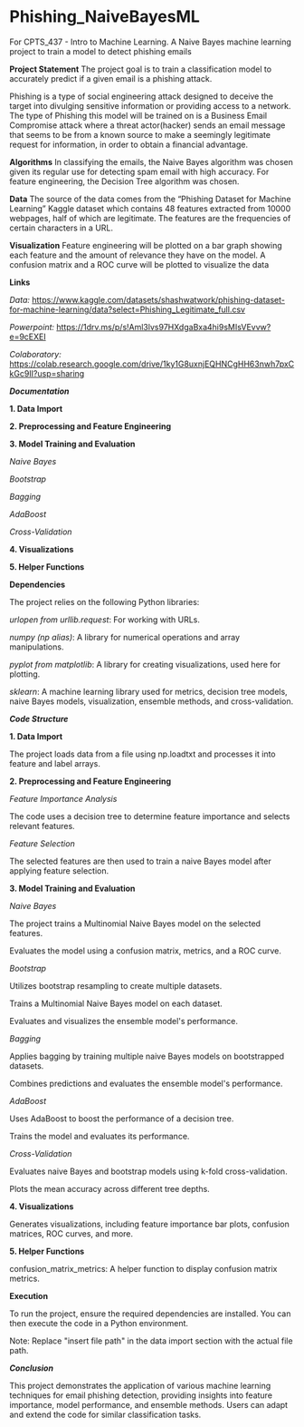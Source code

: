 # Phishing_NaiveBayesML
For CPTS_437 - Intro to Machine Learning. A Naive Bayes machine learning project to train a model to detect phishing emails

**Project Statement**
The project goal is to train a classification model to accurately predict if a given email is a phishing attack.

Phishing is a type of social engineering attack designed to deceive the target into divulging sensitive information or providing access to a network. The type of Phishing this model will be trained on is a Business Email Compromise attack where a threat actor(hacker) sends an email message that seems to be from a known source to make a seemingly legitimate request for information, in order to obtain a financial advantage.

**Algorithms**
In classifying the emails, the Naive Bayes algorithm was chosen given its regular use for detecting spam email with high accuracy. For feature engineering, the Decision Tree algorithm was chosen.

**Data**
The source of the data comes from the “Phishing Dataset for Machine Learning” Kaggle dataset which contains 48 features extracted from 10000 webpages, half of which are legitimate. The features are the frequencies of certain characters in a URL.

**Visualization**
Feature engineering will be plotted on a bar graph showing each feature and the amount of relevance they have on the model. A confusion matrix and a ROC curve will be plotted to visualize the data

**Links**

*Data:* https://www.kaggle.com/datasets/shashwatwork/phishing-dataset-for-machine-learning/data?select=Phishing_Legitimate_full.csv


*Powerpoint:* https://1drv.ms/p/s!Aml3lvs97HXdgaBxa4hi9sMIsVEvvw?e=9cEXEI


*Colaboratory:* https://colab.research.google.com/drive/1ky1G8uxnjEQHNCgHH63nwh7pxCkGc9II?usp=sharing

***Documentation***


**1. Data Import**

**2. Preprocessing and Feature Engineering**

**3. Model Training and Evaluation**

  *Naive Bayes*

  *Bootstrap*
  
  *Bagging*
  
  *AdaBoost*
  
  *Cross-Validation*
  
  
**4. Visualizations**

**5. Helper Functions**
  
**Dependencies**

The project relies on the following Python libraries:

*urlopen from urllib.request*: For working with URLs.

*numpy (np alias)*: A library for numerical operations and array manipulations.

*pyplot from matplotlib*: A library for creating visualizations, used here for plotting.

*sklearn*: A machine learning library used for metrics, decision tree models, naive Bayes models, visualization, ensemble methods, and cross-validation.

***Code Structure***


**1. Data Import**

The project loads data from a file using np.loadtxt and processes it into feature and label arrays.

**2. Preprocessing and Feature Engineering**

*Feature Importance Analysis*

The code uses a decision tree to determine feature importance and selects relevant features.

*Feature Selection*

The selected features are then used to train a naive Bayes model after applying feature selection.

**3. Model Training and Evaluation**

*Naive Bayes*

The project trains a Multinomial Naive Bayes model on the selected features.

Evaluates the model using a confusion matrix, metrics, and a ROC curve.

*Bootstrap*

Utilizes bootstrap resampling to create multiple datasets.

Trains a Multinomial Naive Bayes model on each dataset.

Evaluates and visualizes the ensemble model's performance.

*Bagging*

Applies bagging by training multiple naive Bayes models on bootstrapped datasets.

Combines predictions and evaluates the ensemble model's performance.

*AdaBoost*

Uses AdaBoost to boost the performance of a decision tree.

Trains the model and evaluates its performance.

*Cross-Validation*

Evaluates naive Bayes and bootstrap models using k-fold cross-validation.

Plots the mean accuracy across different tree depths.

**4. Visualizations**

Generates visualizations, including feature importance bar plots, confusion matrices, ROC curves, and more.

**5. Helper Functions**

confusion_matrix_metrics: A helper function to display confusion matrix metrics.

**Execution**

To run the project, ensure the required dependencies are installed. You can then execute the code in a Python environment.

Note: Replace "insert file path" in the data import section with the actual file path.

***Conclusion***

This project demonstrates the application of various machine learning techniques for email phishing detection, providing insights into feature importance, model performance, and ensemble methods. Users can adapt and extend the code for similar classification tasks.

